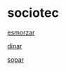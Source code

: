 # sociotec

[esmorzar](https://github.com/AinaCotado/sociotec/files/2498709/esmorzar.pdf)

[dinar](https://github.com/AinaCotado/sociotec/files/2498710/dinar.pdf)

[sopar](https://github.com/AinaCotado/sociotec/files/2498711/sopar.pdf)
